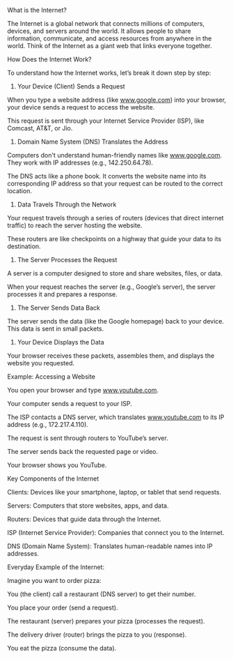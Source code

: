 ﻿What is the Internet?

The Internet is a global network that connects millions of computers, devices, and servers around the world. It allows people to share information, communicate, and access resources from anywhere in the world. Think of the Internet as a giant web that links everyone together.

How Does the Internet Work?

To understand how the Internet works, let’s break it down step by step:

1. Your Device (Client) Sends a Request

When you type a website address (like www.google.com) into your browser, your device sends a request to access the website.

This request is sent through your Internet Service Provider (ISP), like Comcast, AT&T, or Jio.

1. Domain Name System (DNS) Translates the Address

Computers don't understand human-friendly names like www.google.com. They work with IP addresses (e.g., 142.250.64.78).

The DNS acts like a phone book. It converts the website name into its corresponding IP address so that your request can be routed to the correct location.

1. Data Travels Through the Network

Your request travels through a series of routers (devices that direct internet traffic) to reach the server hosting the website.

These routers are like checkpoints on a highway that guide your data to its destination.

1. The Server Processes the Request

A server is a computer designed to store and share websites, files, or data.

When your request reaches the server (e.g., Google’s server), the server processes it and prepares a response.

1. The Server Sends Data Back

The server sends the data (like the Google homepage) back to your device. This data is sent in small packets.

1. Your Device Displays the Data

Your browser receives these packets, assembles them, and displays the website you requested.

Example: Accessing a Website

You open your browser and type www.youtube.com.

Your computer sends a request to your ISP.

The ISP contacts a DNS server, which translates www.youtube.com to its IP address (e.g., 172.217.4.110).

The request is sent through routers to YouTube’s server.

The server sends back the requested page or video.

Your browser shows you YouTube.

Key Components of the Internet

Clients: Devices like your smartphone, laptop, or tablet that send requests.

Servers: Computers that store websites, apps, and data.

Routers: Devices that guide data through the Internet.

ISP (Internet Service Provider): Companies that connect you to the Internet.

DNS (Domain Name System): Translates human-readable names into IP addresses.

Everyday Example of the Internet:

Imagine you want to order pizza:

You (the client) call a restaurant (DNS server) to get their number.

You place your order (send a request).

The restaurant (server) prepares your pizza (processes the request).

The delivery driver (router) brings the pizza to you (response).

You eat the pizza (consume the data).
